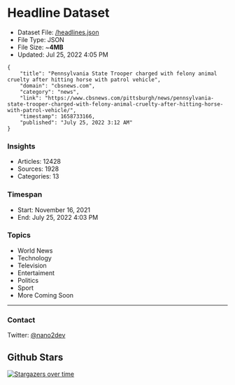 # Headline Dataset

- Dataset File: [/headlines.json](https://raw.githubusercontent.com/fwd/news/master/headlines.json) 
- File Type: JSON
- File Size: ~**4MB**
- Updated: Jul 25, 2022 4:05 PM

```
{
    "title": "Pennsylvania State Trooper charged with felony animal cruelty after hitting horse with patrol vehicle",
    "domain": "cbsnews.com",
    "category": "news",
    "link": "https://www.cbsnews.com/pittsburgh/news/pennsylvania-state-trooper-charged-with-felony-animal-cruelty-after-hitting-horse-with-patrol-vehicle/",
    "timestamp": 1658733166,
    "published": "July 25, 2022 3:12 AM"
}
```

### Insights

- Articles: 12428
- Sources: 1928
- Categories: 13

### Timespan

- Start: November 16, 2021
- End: July 25, 2022 4:03 PM

### Topics

- World News
- Technology
- Television
- Entertaiment
- Politics
- Sport
- More Coming Soon

---

### Contact 

Twitter: [@nano2dev](https://twitter.com/nano2dev)

## Github Stars

[![Stargazers over time](https://starchart.cc/fwd/news.svg)](https://starchart.cc/fwd/news)
	